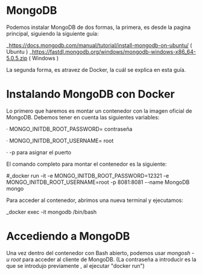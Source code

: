 # MongoDB

Podemos instalar MongoDB de dos formas, la primera, es desde la pagina principal, siguiendo la siguiente guía: 

_https://docs.mongodb.com/manual/tutorial/install-mongodb-on-ubuntu/ ( Ubuntu )
_https://fastdl.mongodb.org/windows/mongodb-windows-x86_64-5.0.5.zip ( Windows )

La segunda forma, es atravez de Docker, la cuál se explica en esta guía.

# Instalando MongoDB con Docker

Lo primero que haremos es montar un contenedor con la imagen oficial de MongoDB. Debemos tener en cuenta las siguientes variables:


 · MONGO_INITDB_ROOT_PASSWORD= contraseña
 
 · MONGO_INITDB_ROOT_USERNAME= root
 
 · -p para asignar el puerto

El comando completo para montar el contenedor es la siguiente:

#_docker run -it -e MONGO_INITDB_ROOT_PASSWORD=12321 -e MONGO_INITDB_ROOT_USERNAME=root -p 8081:8081 --name MongoDB mongo

Para acceder al contenedor, abrimos una nueva terminal y ejecutamos: 

_docker exec -it mongodb /bin/bash

# Accediendo a MongoDB

Una vez dentro del contenedor con Bash abierto, podemos usar _mongosh -u root_ para acceder al cliente de MongoDB. (La contraseña a introducir es la que se introdujo previamente , al ejecutar "docker run") 
